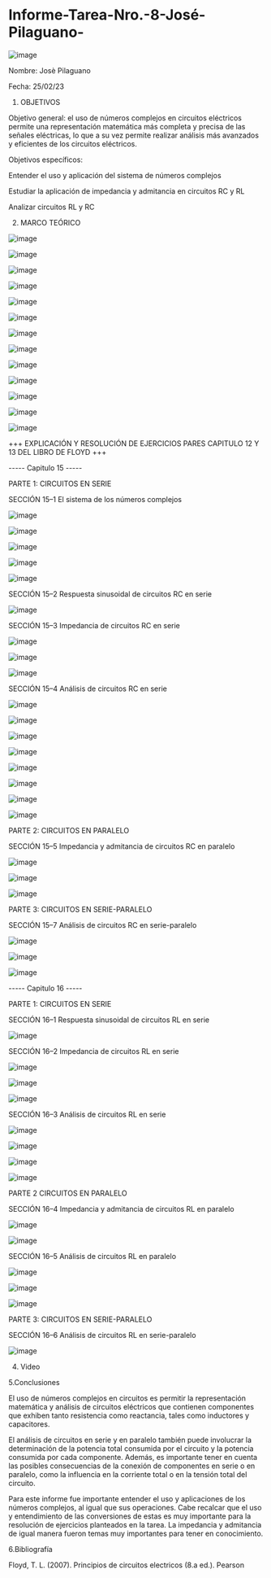 # Informe-Tarea-Nro.-8-José-Pilaguano-

![image](https://user-images.githubusercontent.com/116677175/221381308-97623eb8-7dda-4a88-bef1-260a0108b0e3.png)

Nombre: Josè Pilaguano

Fecha: 25/02/23

1. OBJETIVOS

Objetivo general: el uso de números complejos en circuitos eléctricos permite una representación matemática más completa y precisa de las señales eléctricas, lo que a su vez permite realizar análisis más avanzados y eficientes de los circuitos eléctricos.

Objetivos específicos: 

Entender el uso y aplicación del sistema de números complejos

Estudiar la aplicación de impedancia y admitancia en circuitos RC y RL

Analizar circuitos RL y RC

2. MARCO TEÓRICO

![image](https://user-images.githubusercontent.com/116677175/221381489-570117ac-fa69-4a01-bfec-d75d425aee2f.png)

![image](https://user-images.githubusercontent.com/116677175/221381499-454895d5-4489-4115-8594-e4225150c930.png)

![image](https://user-images.githubusercontent.com/116677175/221381503-f314733f-06dd-4913-986a-4fd8410ae234.png)

![image](https://user-images.githubusercontent.com/116677175/221381515-2254e7ee-98b9-48a4-8d39-65428f92bd70.png)

![image](https://user-images.githubusercontent.com/116677175/221381525-1979169d-e1bd-4b34-9dfb-e812f0f2888e.png)

![image](https://user-images.githubusercontent.com/116677175/221381540-69b2e78f-8838-4f25-bc43-378172c58dfe.png)

![image](https://user-images.githubusercontent.com/116677175/221381548-88665bc7-e2a7-47fd-aa8d-648a927cea32.png)

![image](https://user-images.githubusercontent.com/116677175/221381558-d96b984b-fdf9-4e5f-b7df-db85f1209bdf.png)

![image](https://user-images.githubusercontent.com/116677175/221381579-7b774f45-c0e3-4c9e-9fb9-cbfe0f89d258.png)

![image](https://user-images.githubusercontent.com/116677175/221381586-9645dc64-9094-4a95-b8e3-ed5186c76dba.png)

![image](https://user-images.githubusercontent.com/116677175/221381592-b25b8a10-2f02-4946-ae5c-c941eb5df707.png)

![image](https://user-images.githubusercontent.com/116677175/221381600-197fd78e-1c09-4ce5-8150-d018e4954634.png)

![image](https://user-images.githubusercontent.com/116677175/221381614-d6e4758a-8c0a-4d5f-86f8-9efb58fbfd17.png)

+++ EXPLICACIÓN Y RESOLUCIÓN DE EJERCICIOS PARES CAPITULO 12 Y 13 DEL LIBRO DE FLOYD +++

----- Capitulo 15 -----

PARTE 1: CIRCUITOS EN SERIE

SECCIÓN 15–1 El sistema de los números complejos

![image](https://user-images.githubusercontent.com/116677175/221381747-ae7113da-8514-4621-9c79-c77470119cae.png)

![image](https://user-images.githubusercontent.com/116677175/221381757-d4ef9a75-2e3f-441e-ad9b-702f47fd2585.png)

![image](https://user-images.githubusercontent.com/116677175/221381762-106ec183-3078-4484-8144-776d075a82e3.png)

![image](https://user-images.githubusercontent.com/116677175/221381774-2adccefb-69d8-44f8-a29f-82dde0e40f7a.png)

![image](https://user-images.githubusercontent.com/116677175/221381791-52c2b12d-4f80-4f02-9f1e-43178ac6b5ec.png)

SECCIÓN 15–2 Respuesta sinusoidal de circuitos RC en serie

![image](https://user-images.githubusercontent.com/116677175/221381807-8d2d8715-3ba9-4083-b848-19fcc3482e2d.png)

SECCIÓN 15–3 Impedancia de circuitos RC en serie

![image](https://user-images.githubusercontent.com/116677175/221381831-27778480-dcd3-4f47-a560-9e4e64e259e0.png)

![image](https://user-images.githubusercontent.com/116677175/221381838-bbcbcb29-c489-44e2-a0ed-77151aa491e9.png)

![image](https://user-images.githubusercontent.com/116677175/221381855-b74ddcc1-7b99-4149-b520-7e0ef7899dc5.png)

SECCIÓN 15–4 Análisis de circuitos RC en serie

![image](https://user-images.githubusercontent.com/116677175/221381886-1d5617a0-621b-4450-ae18-6c4e27c03450.png)

![image](https://user-images.githubusercontent.com/116677175/221381897-0c13829b-ad90-43d3-94e2-261505541a88.png)

![image](https://user-images.githubusercontent.com/116677175/221381906-23b5b566-a160-48e9-9f22-111c02f378f4.png)

![image](https://user-images.githubusercontent.com/116677175/221381914-a0bbbe70-bbbe-462a-b972-9eee04f56240.png)

![image](https://user-images.githubusercontent.com/116677175/221381932-d258ac5a-b425-4f79-916d-5ef2f40a955e.png)

![image](https://user-images.githubusercontent.com/116677175/221381942-105df177-4e77-49ef-8b0c-e98298c67939.png)

![image](https://user-images.githubusercontent.com/116677175/221381959-2002cd8d-a703-4f94-b8a0-4ed9da63e169.png)

![image](https://user-images.githubusercontent.com/116677175/221381966-40b50e19-66f0-4056-b4bd-3197e0856ac8.png)

PARTE 2: CIRCUITOS EN PARALELO

SECCIÓN 15–5 Impedancia y admitancia de circuitos RC en paralelo

![image](https://user-images.githubusercontent.com/116677175/221381996-2f4ad2ce-ea82-4f38-bf05-190dc36d4ccb.png)

![image](https://user-images.githubusercontent.com/116677175/221382008-a1274cf1-9fc6-4ec2-952b-86084df72d2d.png)

![image](https://user-images.githubusercontent.com/116677175/221382016-e5b54c09-b51c-43ba-9016-e8884c510e70.png)

PARTE 3: CIRCUITOS EN SERIE-PARALELO

SECCIÓN 15–7 Análisis de circuitos RC en serie-paralelo

![image](https://user-images.githubusercontent.com/116677175/221382036-caeb13df-8d87-48a1-b90f-e2227a88eeba.png)

![image](https://user-images.githubusercontent.com/116677175/221382047-c9df71a2-440e-4770-90e6-8953995f1456.png)

![image](https://user-images.githubusercontent.com/116677175/221382056-6bd26737-892a-4ad7-84a0-877fdbf5255e.png)

----- Capitulo 16 -----

PARTE 1: CIRCUITOS EN SERIE

SECCIÓN 16–1 Respuesta sinusoidal de circuitos RL en serie

![image](https://user-images.githubusercontent.com/116677175/221382110-bd418e68-34fc-4a02-98b0-accfc2521930.png)

SECCIÓN 16–2 Impedancia de circuitos RL en serie

![image](https://user-images.githubusercontent.com/116677175/221382132-f4c5066b-d91f-4547-92b7-76de612e700c.png)

![image](https://user-images.githubusercontent.com/116677175/221382137-a399d3ac-934e-4a7a-9a1a-c645cdd3c0bb.png)

![image](https://user-images.githubusercontent.com/116677175/221382143-35a68002-cb7b-4247-857d-b7f02cb54b55.png)

SECCIÓN 16–3 Análisis de circuitos RL en serie

![image](https://user-images.githubusercontent.com/116677175/221382158-0d7dfc9c-415a-4f73-a275-edb8db9f2b8e.png)

![image](https://user-images.githubusercontent.com/116677175/221382174-e8cd1537-78ab-4182-8b01-e86c9426e9a9.png)

![image](https://user-images.githubusercontent.com/116677175/221382185-3ce62f90-ca46-4165-804d-b4cacbb08773.png)

![image](https://user-images.githubusercontent.com/116677175/221382196-7e5b136e-a786-485f-8b4a-9eef5f089dfa.png)

PARTE 2 CIRCUITOS EN PARALELO

SECCIÓN 16–4 Impedancia y admitancia de circuitos RL en paralelo

![image](https://user-images.githubusercontent.com/116677175/221382212-2a40c863-50c4-4415-b063-bc0d95cf8085.png)

![image](https://user-images.githubusercontent.com/116677175/221382217-0dc5c18a-4e73-4d57-ba84-b3b4d1f3d8bf.png)

SECCIÓN 16–5 Análisis de circuitos RL en paralelo

![image](https://user-images.githubusercontent.com/116677175/221382232-28b54cd9-8d76-4162-b935-1163bb314738.png)

![image](https://user-images.githubusercontent.com/116677175/221382244-38131238-b0be-4a4c-9ccc-9946a88c41e7.png)

![image](https://user-images.githubusercontent.com/116677175/221382253-53c4cfb6-f421-40ef-82bb-6944dfc48057.png)

PARTE 3: CIRCUITOS EN SERIE-PARALELO

SECCIÓN 16–6 Análisis de circuitos RL en serie-paralelo

![image](https://user-images.githubusercontent.com/116677175/221382292-ef53be6c-d195-4ae7-9c05-153046e36321.png)

4. Video

5.Conclusiones

El uso de números complejos en circuitos es permitir la representación matemática y análisis de circuitos eléctricos que contienen componentes que exhiben tanto resistencia como reactancia, tales como inductores y capacitores.

El análisis de circuitos en serie y en paralelo también puede involucrar la determinación de la potencia total consumida por el circuito y la potencia consumida por cada componente. Además, es importante tener en cuenta las posibles consecuencias de la conexión de componentes en serie o en paralelo, como la influencia en la corriente total o en la tensión total del circuito.

Para este informe fue importante entender el uso y aplicaciones de los números complejos, al igual que sus operaciones. Cabe recalcar que el uso y entendimiento de las conversiones de estas es muy importante para la resolución de ejercicios planteados en la tarea. La impedancia y admitancia de igual manera fueron temas muy importantes para tener en conocimiento.

6.Bibliografía

Floyd, T. L. (2007). Principios de circuitos electricos (8.a ed.). Pearson
